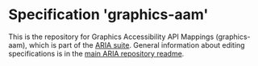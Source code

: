 
# Specification 'graphics-aam'

This is the repository for Graphics Accessibility API Mappings (graphics-aam), which is part of the [ARIA suite](https://www.w3.org/WAI/ARIA/deliverables). General information about editing specifications is in the [main ARIA repository readme](https://github.com/w3c/aria/).